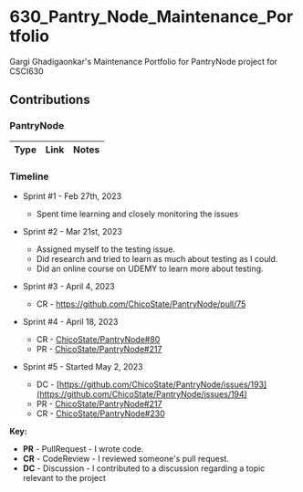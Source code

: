 # 630_Pantry_Node_Maintenance_Portfolio
Gargi Ghadigaonkar's Maintenance Portfolio for PantryNode project for CSCI630

## Contributions


### PantryNode

| Type       | Link                     | Notes                                      |
|------------|--------------------------|--------------------------------------------|



### Timeline

* Sprint #1 - Feb 27th, 2023
  - Spent time learning and closely monitoring the issues
  
* Sprint #2 - Mar 21st, 2023
  - Assigned myself to the testing issue. 
  - Did research and tried to learn as much about testing as I could.
  - Did an online course on UDEMY to learn more about testing.
  
 * Sprint #3 - April 4, 2023
   - CR - https://github.com/ChicoState/PantryNode/pull/75
   
 * Sprint #4 - April 18, 2023
   - CR - [ChicoState/PantryNode#80](https://github.com/ChicoState/PantryNode/pull/166)
   - PR - [ChicoState/PantryNode#217](https://github.com/ChicoState/PantryNode/pull/179)
   
 * Sprint #5 - Started May 2, 2023
   - DC - [https://github.com/ChicoState/PantryNode/issues/193](https://github.com/ChicoState/PantryNode/issues/194)
   - PR - [ChicoState/PantryNode#217](https://github.com/ChicoState/PantryNode/pull/253)
   - CR - [ChicoState/PantryNode#230](https://github.com/ChicoState/PantryNode/pull/244)


**Key:**

- **PR** - PullRequest - I wrote code.
- **CR** - CodeReview - I reviewed someone's pull request.
- **DC** - Discussion - I contributed to a discussion regarding a topic relevant to the project
